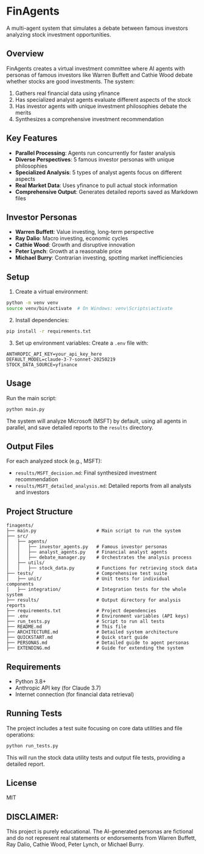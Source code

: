 # FinAgents

A multi-agent system that simulates a debate between famous investors analyzing stock investment opportunities.

## Overview

FinAgents creates a virtual investment committee where AI agents with personas of famous investors like Warren Buffett and Cathie Wood debate whether stocks are good investments. The system:

1. Gathers real financial data using yfinance
2. Has specialized analyst agents evaluate different aspects of the stock
3. Has investor agents with unique investment philosophies debate the merits
4. Synthesizes a comprehensive investment recommendation

## Key Features

- **Parallel Processing**: Agents run concurrently for faster analysis
- **Diverse Perspectives**: 5 famous investor personas with unique philosophies
- **Specialized Analysis**: 5 types of analyst agents focus on different aspects
- **Real Market Data**: Uses yfinance to pull actual stock information
- **Comprehensive Output**: Generates detailed reports saved as Markdown files

## Investor Personas

- **Warren Buffett**: Value investing, long-term perspective
- **Ray Dalio**: Macro investing, economic cycles
- **Cathie Wood**: Growth and disruptive innovation
- **Peter Lynch**: Growth at a reasonable price
- **Michael Burry**: Contrarian investing, spotting market inefficiencies

## Setup

1. Create a virtual environment:
```bash
python -m venv venv
source venv/bin/activate  # On Windows: venv\Scripts\activate
```

2. Install dependencies:
```bash
pip install -r requirements.txt
```

3. Set up environment variables:
Create a `.env` file with:
```
ANTHROPIC_API_KEY=your_api_key_here
DEFAULT_MODEL=claude-3-7-sonnet-20250219
STOCK_DATA_SOURCE=yfinance
```

## Usage

Run the main script:
```bash
python main.py
```

The system will analyze Microsoft (MSFT) by default, using all agents in parallel, and save detailed reports to the `results` directory.

## Output Files

For each analyzed stock (e.g., MSFT):

- `results/MSFT_decision.md`: Final synthesized investment recommendation
- `results/MSFT_detailed_analysis.md`: Detailed reports from all analysts and investors

## Project Structure

```
finagents/
├── main.py                      # Main script to run the system
├── src/
│   ├── agents/
│   │   ├── investor_agents.py   # Famous investor personas
│   │   ├── analyst_agents.py    # Financial analyst agents
│   │   ├── debate_manager.py    # Orchestrates the analysis process
│   ├── utils/
│   │   ├── stock_data.py        # Functions for retrieving stock data
├── tests/                       # Comprehensive test suite
│   ├── unit/                    # Unit tests for individual components
│   ├── integration/             # Integration tests for the whole system
├── results/                     # Output directory for analysis reports
├── requirements.txt             # Project dependencies
├── .env                         # Environment variables (API keys)
├── run_tests.py                 # Script to run all tests
├── README.md                    # This file
├── ARCHITECTURE.md              # Detailed system architecture
├── QUICKSTART.md                # Quick start guide
├── PERSONAS.md                  # Detailed guide to agent personas
├── EXTENDING.md                 # Guide for extending the system
```

## Requirements

- Python 3.8+
- Anthropic API key (for Claude 3.7)
- Internet connection (for financial data retrieval)

## Running Tests

The project includes a test suite focusing on core data utilities and file operations:

```bash
python run_tests.py
```

This will run the stock data utility tests and output file tests, providing a detailed report.

## License

MIT

## DISCLAIMER: 

This project is purely educational. The AI-generated personas are fictional and do not represent real statements or endorsements from Warren Buffett, Ray Dalio, Cathie Wood, Peter Lynch, or Michael Burry.
